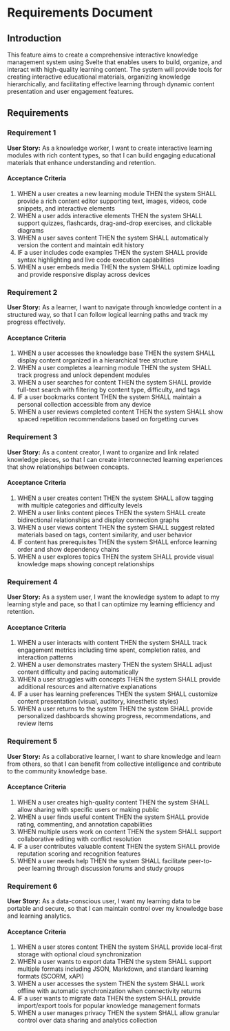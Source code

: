 # Requirements Document

## Introduction

This feature aims to create a comprehensive interactive knowledge management system using Svelte that enables users to build, organize, and interact with high-quality learning content. The system will provide tools for creating interactive educational materials, organizing knowledge hierarchically, and facilitating effective learning through dynamic content presentation and user engagement features.

## Requirements

### Requirement 1

**User Story:** As a knowledge worker, I want to create interactive learning modules with rich content types, so that I can build engaging educational materials that enhance understanding and retention.

#### Acceptance Criteria

1. WHEN a user creates a new learning module THEN the system SHALL provide a rich content editor supporting text, images, videos, code snippets, and interactive elements
2. WHEN a user adds interactive elements THEN the system SHALL support quizzes, flashcards, drag-and-drop exercises, and clickable diagrams
3. WHEN a user saves content THEN the system SHALL automatically version the content and maintain edit history
4. IF a user includes code examples THEN the system SHALL provide syntax highlighting and live code execution capabilities
5. WHEN a user embeds media THEN the system SHALL optimize loading and provide responsive display across devices

### Requirement 2

**User Story:** As a learner, I want to navigate through knowledge content in a structured way, so that I can follow logical learning paths and track my progress effectively.

#### Acceptance Criteria

1. WHEN a user accesses the knowledge base THEN the system SHALL display content organized in a hierarchical tree structure
2. WHEN a user completes a learning module THEN the system SHALL track progress and unlock dependent modules
3. WHEN a user searches for content THEN the system SHALL provide full-text search with filtering by content type, difficulty, and tags
4. IF a user bookmarks content THEN the system SHALL maintain a personal collection accessible from any device
5. WHEN a user reviews completed content THEN the system SHALL show spaced repetition recommendations based on forgetting curves

### Requirement 3

**User Story:** As a content creator, I want to organize and link related knowledge pieces, so that I can create interconnected learning experiences that show relationships between concepts.

#### Acceptance Criteria

1. WHEN a user creates content THEN the system SHALL allow tagging with multiple categories and difficulty levels
2. WHEN a user links content pieces THEN the system SHALL create bidirectional relationships and display connection graphs
3. WHEN a user views content THEN the system SHALL suggest related materials based on tags, content similarity, and user behavior
4. IF content has prerequisites THEN the system SHALL enforce learning order and show dependency chains
5. WHEN a user explores topics THEN the system SHALL provide visual knowledge maps showing concept relationships

### Requirement 4

**User Story:** As a system user, I want the knowledge system to adapt to my learning style and pace, so that I can optimize my learning efficiency and retention.

#### Acceptance Criteria

1. WHEN a user interacts with content THEN the system SHALL track engagement metrics including time spent, completion rates, and interaction patterns
2. WHEN a user demonstrates mastery THEN the system SHALL adjust content difficulty and pacing automatically
3. WHEN a user struggles with concepts THEN the system SHALL provide additional resources and alternative explanations
4. IF a user has learning preferences THEN the system SHALL customize content presentation (visual, auditory, kinesthetic styles)
5. WHEN a user returns to the system THEN the system SHALL provide personalized dashboards showing progress, recommendations, and review items

### Requirement 5

**User Story:** As a collaborative learner, I want to share knowledge and learn from others, so that I can benefit from collective intelligence and contribute to the community knowledge base.

#### Acceptance Criteria

1. WHEN a user creates high-quality content THEN the system SHALL allow sharing with specific users or making public
2. WHEN a user finds useful content THEN the system SHALL provide rating, commenting, and annotation capabilities
3. WHEN multiple users work on content THEN the system SHALL support collaborative editing with conflict resolution
4. IF a user contributes valuable content THEN the system SHALL provide reputation scoring and recognition features
5. WHEN a user needs help THEN the system SHALL facilitate peer-to-peer learning through discussion forums and study groups

### Requirement 6

**User Story:** As a data-conscious user, I want my learning data to be portable and secure, so that I can maintain control over my knowledge base and learning analytics.

#### Acceptance Criteria

1. WHEN a user stores content THEN the system SHALL provide local-first storage with optional cloud synchronization
2. WHEN a user wants to export data THEN the system SHALL support multiple formats including JSON, Markdown, and standard learning formats (SCORM, xAPI)
3. WHEN a user accesses the system THEN the system SHALL work offline with automatic synchronization when connectivity returns
4. IF a user wants to migrate data THEN the system SHALL provide import/export tools for popular knowledge management formats
5. WHEN a user manages privacy THEN the system SHALL allow granular control over data sharing and analytics collection

